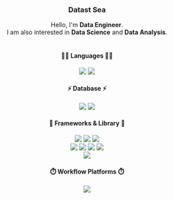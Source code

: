 <!-- Badge: https://github.com/alexandresanlim/Badges4-README.md-Profile -->

<div align=center>
  
  <h3>Datast Sea</h3>
  
  <div>Hello, I'm <strong>Data Engineer</strong>.</div>
  <div>I am also interested in <strong>Data Science</strong> and <strong>Data Analysis</strong>.</div>
  <br/>
  
  <h4>👩‍💻 Languages 👩‍💻</h4>
  <div>
    <img src="https://img.shields.io/badge/Python-FFD43B?style=for-the-badge&logo=python&logoColor=blue">
    <img src="https://img.shields.io/badge/JavaScript-323330?style=for-the-badge&logo=javascript&logoColor=F7DF1E">
  </div>
  
  <h4>⚡ Database ⚡</h4>
  <div>
    <img src="https://img.shields.io/badge/MySQL-005C84?style=for-the-badge&logo=mysql&logoColor=white">
    <img src="https://img.shields.io/badge/MongoDB-4EA94B?style=for-the-badge&logo=mongodb&logoColor=white">
<!--     <img src="https://img.shields.io/badge/redis-%23DD0031.svg?&style=for-the-badge&logo=redis&logoColor=white"> -->
  </div>
  
  <h4>🚀 Frameworks & Library 🚀</h4>
  <div>
    <img src="https://img.shields.io/badge/Apache_Spark-FFFFFF?style=for-the-badge&logo=apachespark&logoColor=#E35A16">
<!--     <br/> -->
    <img src="https://img.shields.io/badge/Flask-000000?style=for-the-badge&logo=flask&logoColor=white">
    <img src="https://img.shields.io/badge/fastapi-109989?style=for-the-badge&logo=FASTAPI&logoColor=white">
<!--     <img src="https://img.shields.io/badge/Django-092E20?style=for-the-badge&logo=django&logoColor=green"> -->
    <br/>
    <img src="https://img.shields.io/badge/Node.js-339933?style=for-the-badge&logo=nodedotjs&logoColor=white">
    <img src="https://img.shields.io/badge/Express.js-000000?style=for-the-badge&logo=express&logoColor=white">
<!--     <br/> -->
    <img src="https://img.shields.io/badge/jQuery-0769AD?style=for-the-badge&logo=jquery&logoColor=white">
<!--     <img src="https://img.shields.io/badge/Chart.js-FF6384?style=for-the-badge&logo=chartdotjs&logoColor=white"> -->
    <img src="https://img.shields.io/badge/Bootstrap-563D7C?style=for-the-badge&logo=bootstrap&logoColor=white">
    <br/>
    <img src="https://img.shields.io/badge/Docker-2CA5E0?style=for-the-badge&logo=docker&logoColor=white">
<!--     <img src="https://img.shields.io/badge/kubernetes-326ce5.svg?&style=for-the-badge&logo=kubernetes&logoColor=white"> -->
  </div>
  
  <h4>⏱️ Workflow Platforms ⏱️</h4>
  <div>
    <img src="https://img.shields.io/badge/Airflow-017CEE?style=for-the-badge&logo=Apache%20Airflow&logoColor=white">
  </div>
  
<!--   <h4>📊 Analytics 📊</h4>
  <div>
    <img src="https://img.shields.io/badge/Tableau-E97627?style=for-the-badge&logo=Tableau&logoColor=white">
  </div>
  
  <h4>🤖 Artificial Intelligence 🤖</h4>
  <div>
    <img src="https://img.shields.io/badge/TensorFlow-FF6F00?style=for-the-badge&logo=tensorflow&logoColor=white">
    <img src="https://img.shields.io/badge/Keras-FF0000?style=for-the-badge&logo=keras&logoColor=white">
    <img src="https://img.shields.io/badge/PyTorch-EE4C2C?style=for-the-badge&logo=pytorch&logoColor=white">
    <br/>
    <img src="https://img.shields.io/badge/scikit_learn-F7931E?style=for-the-badge&logo=scikit-learn&logoColor=white">
    <img src="https://img.shields.io/badge/SciPy-654FF0?style=for-the-badge&logo=SciPy&logoColor=white">
  </div> -->

</div>
